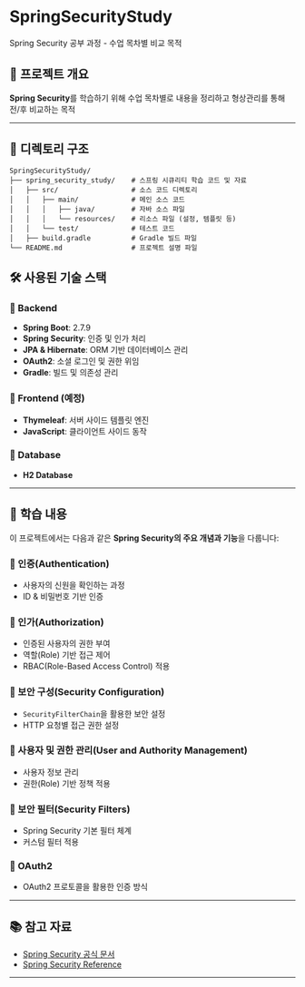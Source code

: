 # SpringSecurityStudy

Spring Security 공부 과정 - 수업 목차별 비교 목적

## 📌 프로젝트 개요

**Spring Security**를 학습하기 위해 수업 목차별로 내용을 정리하고 형상관리를 통해 전/후 비교하는 목적

---

## 📂 디렉토리 구조

```plaintext
SpringSecurityStudy/
├── spring_security_study/    # 스프링 시큐리티 학습 코드 및 자료
│   ├── src/                  # 소스 코드 디렉토리
│   │   ├── main/             # 메인 소스 코드
│   │   │   ├── java/         # 자바 소스 파일
│   │   │   └── resources/    # 리소스 파일 (설정, 템플릿 등)
│   │   └── test/             # 테스트 코드
│   ├── build.gradle          # Gradle 빌드 파일
└── README.md                 # 프로젝트 설명 파일
```
## 🛠 사용된 기술 스택

### 📌 Backend
- **Spring Boot**: 2.7.9
- **Spring Security**: 인증 및 인가 처리
- **JPA & Hibernate**: ORM 기반 데이터베이스 관리
- **OAuth2**: 소셜 로그인 및 권한 위임
- **Gradle**: 빌드 및 의존성 관리

### 📌 Frontend (예정)
- **Thymeleaf**: 서버 사이드 템플릿 엔진
- **JavaScript**: 클라이언트 사이드 동작

### 📌 Database
- **H2 Database**

---

## 📖 학습 내용

이 프로젝트에서는 다음과 같은 **Spring Security의 주요 개념과 기능**을 다룹니다:

### 🔹 인증(Authentication)
- 사용자의 신원을 확인하는 과정
- ID & 비밀번호 기반 인증

### 🔹 인가(Authorization)
- 인증된 사용자의 권한 부여
- 역할(Role) 기반 접근 제어
- RBAC(Role-Based Access Control) 적용

### 🔹 보안 구성(Security Configuration)
- `SecurityFilterChain`을 활용한 보안 설정
- HTTP 요청별 접근 권한 설정

### 🔹 사용자 및 권한 관리(User and Authority Management)
- 사용자 정보 관리
- 권한(Role) 기반 정책 적용

### 🔹 보안 필터(Security Filters)
- Spring Security 기본 필터 체계
- 커스텀 필터 적용

### 🔹 OAuth2
- OAuth2 프로토콜을 활용한 인증 방식

---

## 📚 참고 자료

- [Spring Security 공식 문서](https://spring.io/projects/spring-security)
- [Spring Security Reference](https://docs.spring.io/spring-security/reference/index.html)

---
